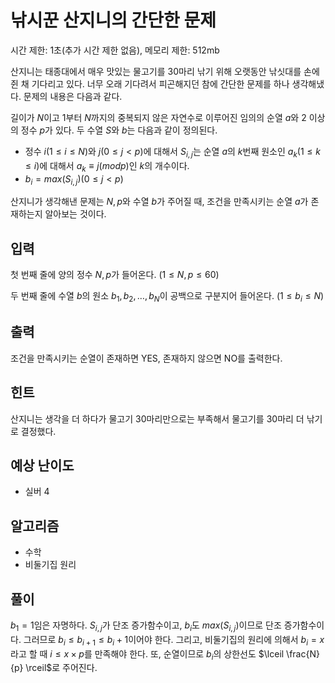 # 낚시꾼 산지니의 간단한 문제

시간 제한: 1초(추가 시간 제한 없음), 메모리 제한: 512mb

산지니는 태종대에서 매우 맛있는 물고기를 $30$마리 낚기 위해 오랫동안 낚싯대를 손에 쥔 채 기다리고 있다. 너무 오래 기다려서 피곤해지던 참에 간단한 문제를 하나 생각해냈다. 문제의 내용은 다음과 같다.

길이가 $N$이고 $1$부터 $N$까지의 중복되지 않은 자연수로 이루어진 임의의 순열 $a$와 $2$ 이상의 정수 $p$가 있다. 두 수열 $S$와 $b$는 다음과 같이 정의된다. 

- 정수 $i(1 ≤ i ≤ N)$와 $j(0 ≤ j < p)$에 대해서 $S_{i,j}$는 순열 $a$의 $k$번째 원소인 $a_k(1 ≤ k ≤ i)$에 대해서 $a_k \equiv j (mod  p)$인 $k$의 개수이다.
- $b_i = max(S_{i,j})(0 ≤ j < p)$

산지니가 생각해낸 문제는 $N, p$와 수열 $b$가 주어질 때, 조건을 만족시키는 순열 $a$가 존재하는지 알아보는 것이다.

## 입력

첫 번째 줄에 양의 정수 $N, p$가 들어온다. $(1 ≤ N, p ≤ 60)$

두 번째 줄에 수열 $b$의 원소 $b_1, b_2, …, b_N$이 공백으로 구분지어 들어온다. $(1 ≤ b_i ≤ N)$

## 출력

조건을 만족시키는 순열이 존재하면 YES, 존재하지 않으면 NO를 출력한다.

## 힌트

산지니는 생각을 더 하다가 물고기 $30$마리만으로는 부족해서 물고기를 $30$마리 더 낚기로 결정했다.

## 예상 난이도

- 실버 4

## 알고리즘

- 수학
- 비둘기집 원리

## 풀이

$b_1 = 1$임은 자명하다. $S_{i, j}$가 단조 증가함수이고, $b_i$도 $max(S_{i, j})$이므로 단조 증가함수이다. 그러므로 $b_i ≤ b_{i + 1} ≤ b_i + 1$이어야 한다. 그리고, 비둘기집의 원리에 의해서 $b_i = x$라고 할 때 $i ≤ x \times p$를 만족해야 한다. 또, 순열이므로 $b_i$의 상한선도 $\lceil \frac{N}{p} \rceil$로 주어진다.
